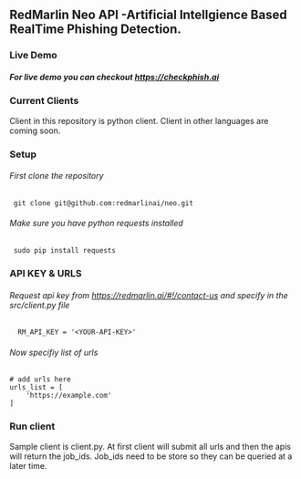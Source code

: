 ## RedMarlin Neo API -Artificial Intellgience Based RealTime Phishing Detection.

### Live Demo
##### For live demo you can checkout https://checkphish.ai

### Current Clients
Client in this repository is python client. Client in other languages are coming soon.

### Setup
###### First clone the repository
     git clone git@github.com:redmarlinai/neo.git

###### Make sure you have python requests installed
     sudo pip install requests

### API KEY & URLS
###### Request api key from https://redmarlin.ai/#!/contact-us and specify in the src/client.py file
      RM_API_KEY = '<YOUR-API-KEY>'
        
###### Now specifiy list of urls
    # add urls here
    urls_list = [
        'https://example.com'
    ]

###  Run client
Sample client is client.py. At first client will submit all urls and then the apis will return the job_ids. Job_ids need to be store so they can be queried at a later time.
    
###
 
